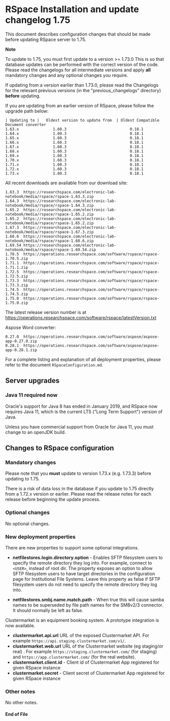 RSpace Installation and update changelog 1.75
=============================================

This document describes configuration changes that should be made before updating RSpace server to 1.75.

**Note** 

To update to  1.75, you must first update to a version >= 1.73.0
This is so that database updates can be performed with the correct version of the code.  
Please read the changelogs for all intermediate versions and apply **all** mandatory changes and any optional changes you require.

If updating from a version earlier than 1.73.0, please read the Changelogs for the relevant previous 
versions (in the "previous_changelogs" directory) **before** updating.

If you are updating from an earlier version of RSpace, please follow the upgrade path below:

    | Updating to |   Oldest version to update from  | Oldest Compatible Document converter
    1.63.x               1.60.3                            0.18.1
    1.64.x               1.60.3                            0.18.1
    1.65.x               1.60.3                            0.18.1   
    1.66.x               1.60.3                            0.18.1 
    1.67.x               1.60.3                            0.18.1  
    1.68.x               1.60.3                            0.18.1
    1.69.x               1.60.3                            0.18.1
    1.70.x               1.60.3                            0.18.1
    1.71.x               1.60.3                            0.18.1
    1.72.x               1.60.3                            0.18.1
    1.73.x               1.60.3                            0.18.1

All recent downloads are available from our download site:

    1.63.3  https://researchspace.com/electronic-lab-notebook/media/rspace/rspace-1.63.3.zip
    1.64.3  https://researchspace.com/electronic-lab-notebook/media/rspace/rspace-1.64.3.zip
    1.65.2  https://researchspace.com/electronic-lab-notebook/media/rspace/rspace-1.65.2.zip
    1.65.2  https://researchspace.com/electronic-lab-notebook/media/rspace/rspace-1.65.2.zip
    1.67.3  https://researchspace.com/electronic-lab-notebook/media/rspace/rspace-1.67.3.zip
    1.68.6  https://researchspace.com/electronic-lab-notebook/media/rspace/rspace-1.68.6.zip
    1.69.54 https://researchspace.com/electronic-lab-notebook/media/rspace/rspace-1.69.54.zip
    1.70.5  https://operations.researchspace.com/software/rspace/rspace-1.70.5.zip
    1.71.1  https://operations.researchspace.com/software/rspace/rspace-1.71.1.zip
    1.72.5  https://operations.researchspace.com/software/rspace/rspace-1.72.5.zip
    1.73.3  https://operations.researchspace.com/software/rspace/rspace-1.73.3.zip
    1.74.5  https://operations.researchspace.com/software/rspace/rspace-1.74.5.zip
    1.75.0  https://operations.researchspace.com/software/rspace/rspace-1.75.0.zip

The latest release version number is at https://operations.researchspace.com/software/rspace/latestVersion.txt

 Aspose Word converter:
 
    0.27.0  https://operations.researchspace.com/software/aspose/aspose-app-0.27.0.zip
    0.28.1  https://operations.researchspace.com/software/aspose/aspose-app-0.28.1.zip

For a complete listing and explanation of all deployment properties, please refer to the document `RSpaceConfiguration.md`.

Server upgrades
---------------

### Java 11 required now

Oracle's support for Java 8 has ended in January 2019, and RSpace now requires Java 11, which is the current LTS ("Long Term Support") version of Java. 
 
Unless you have commercial support from Oracle for Java 11, you must change to an openJDK build. 

Changes to RSpace configuration
-------------------------------

### Mandatory changes

Please note that you **must** update to version 1.73.x (e.g. 1.73.3) before updating to 1.75.

There is a risk of data loss in the database if you update to 1.75 directly from a 1.72.x version or earlier. Please read the release notes for each release before beginning the update process.

### Optional changes

  No optional changes.

### New deployment properties

There are new properties to support some optional integrations.

* **netfilestores.login.directory.option**  -
Enables SFTP filesystem users to specify the remote directory they log into. For example, connect to `<USER>`, instead of root dir. The property exposes an option to allow SFTP filesystem users to have target directories in the configuration page for Institutional File Systems.
Leave this property as false if SFTP filesystem users do not need to specify the remote directory they log into.

* **netfilestores.smbj.name.match.path**  -
  When true this will cause samba names to be superseded by file path names for the SMBv2/3 connector. It should normally be left as false.

Clustermarket is an equipment booking system. A prototype integration is now available. 

* **clustermarket.api.url** URL of the exposed Clustermarket API. For example
  `https://api.staging.clustermarket.com/v1/`.
* **clustermarket.web.url** URL of the Clustermarket website (eg staging/or real) . For example
  `https://staging.clustermarket.com/` (for staging) and `https://app.clustermarket.com/` (for the real website).
* **clustermarket.client.id** - Client id of Clustermarket App registered for given RSpace instance
* **clustermarket.secret** - Client secret of Clustermarket App registered for given RSpace instance

### Other notes

  No other notes.

#### End of File
